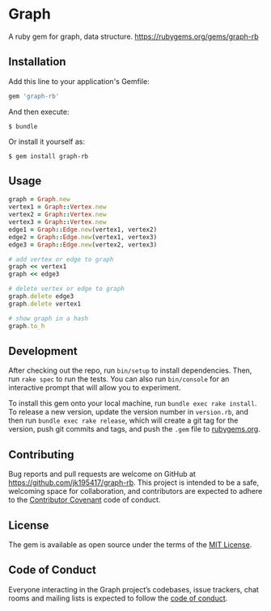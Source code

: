 # Graph

A ruby gem for graph, data structure. https://rubygems.org/gems/graph-rb

## Installation

Add this line to your application's Gemfile:

```ruby
gem 'graph-rb'
```

And then execute:

    $ bundle

Or install it yourself as:

    $ gem install graph-rb

## Usage

```ruby
graph = Graph.new
vertex1 = Graph::Vertex.new
vertex2 = Graph::Vertex.new
vertex3 = Graph::Vertex.new
edge1 = Graph::Edge.new(vertex1, vertex2)
edge2 = Graph::Edge.new(vertex1, vertex3)
edge3 = Graph::Edge.new(vertex2, vertex3)

# add vertex or edge to graph
graph << vertex1
graph << edge3

# delete vertex or edge to graph
graph.delete edge3
graph.delete vertex1

# show graph in a hash
graph.to_h
```

## Development

After checking out the repo, run `bin/setup` to install dependencies. Then, run `rake spec` to run the tests. You can also run `bin/console` for an interactive prompt that will allow you to experiment.

To install this gem onto your local machine, run `bundle exec rake install`. To release a new version, update the version number in `version.rb`, and then run `bundle exec rake release`, which will create a git tag for the version, push git commits and tags, and push the `.gem` file to [rubygems.org](https://rubygems.org).

## Contributing

Bug reports and pull requests are welcome on GitHub at https://github.com/jk195417/graph-rb. This project is intended to be a safe, welcoming space for collaboration, and contributors are expected to adhere to the [Contributor Covenant](http://contributor-covenant.org) code of conduct.

## License

The gem is available as open source under the terms of the [MIT License](https://opensource.org/licenses/MIT).

## Code of Conduct

Everyone interacting in the Graph project’s codebases, issue trackers, chat rooms and mailing lists is expected to follow the [code of conduct](https://github.com/jk195417/graph-rb/blob/master/CODE_OF_CONDUCT.md).
